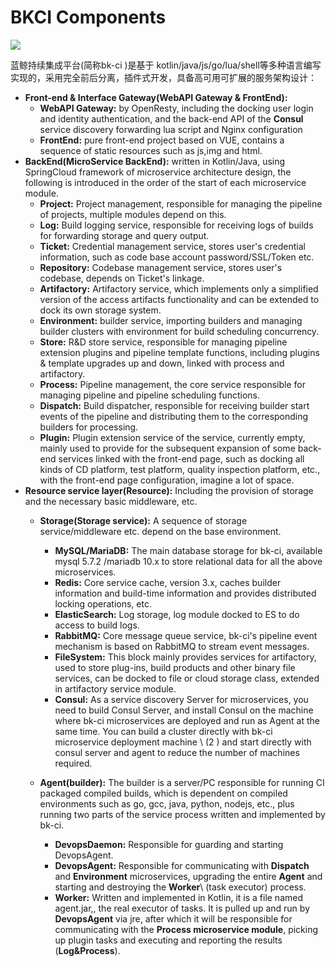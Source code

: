 # BKCI Components

![](../.gitbook/assets/image%20%2815%29.png)

蓝鲸持续集成平台\(简称bk-ci \)是基于 kotlin/java/js/go/lua/shell等多种语言编写实现的，采用完全前后分离，插件式开发，具备高可用可扩展的服务架构设计：

* **Front-end & Interface Gateway\(WebAPI Gateway & FrontEnd\):**
  * **WebAPI Gateway:** by OpenResty, including the docking user login and identity authentication, and the back-end API of the **Consul** service discovery forwarding lua script and Nginx configuration
  * **FrontEnd:** pure front-end project based on VUE, contains a sequence of static resources such as js,img and html.
* **BackEnd\(MicroService BackEnd\):** written in Kotlin/Java, using SpringCloud framework of microservice architecture design, the following is introduced in the order of the start of each microservice module.
  * **Project:** Project management, responsible for managing the pipeline of projects, multiple modules depend on this.
  * **Log:** Build logging service, responsible for receiving logs of builds for forwarding storage and query output.
  * **Ticket:** Credential management service, stores user's credential information, such as code base account password/SSL/Token etc.
  * **Repository:** Codebase management service, stores user's codebase, depends on Ticket's linkage.
  * **Artifactory:** Artifactory service, which implements only a simplified version of the access artifacts functionality and can be extended to dock its own storage system.
  * **Environment:** builder service, importing builders and managing builder clusters with environment for build scheduling concurrency.
  * **Store:** R&D store service, responsible for managing pipeline extension plugins and pipeline template functions, including plugins & template upgrades up and down, linked with process and artifactory.
  * **Process:** Pipeline management, the core service responsible for managing pipeline and pipeline scheduling functions.
  * **Dispatch:** Build dispatcher, responsible for receiving builder start events of the pipeline and distributing them to the corresponding builders for processing.
  * **Plugin:** Plugin extension service of the service, currently empty, mainly used to provide for the subsequent expansion of some back-end services linked with the front-end page, such as docking all kinds of CD platform, test platform, quality inspection platform, etc., with the front-end page configuration, imagine a lot of space.
* **Resource service layer\(Resource\):** Including the provision of storage and the necessary basic middleware, etc.
  * **Storage\(Storage service\):** A sequence of storage service/middleware etc. depend on the base environment.
    * **MySQL/MariaDB:** The main database storage for bk-ci, available mysql 5.7.2 /mariadb 10.x to store relational data for all the above microservices.
    * **Redis:** Core service cache, version 3.x, caches builder information and build-time information and provides distributed locking operations, etc.
    * **ElasticSearch:** Log storage, log module docked to ES to do access to build logs.
    * **RabbitMQ:** Core message queue service, bk-ci's pipeline event mechanism is based on RabbitMQ to stream event messages.
    * **FileSystem:** This block mainly provides services for artifactory, used to store plug-ins, build products and other binary file services, can be docked to file or cloud storage class, extended in artifactory service module.
    * **Consul:** As a service discovery Server for microservices, you need to build Consul Server, and install Consul on the machine where bk-ci microservices are deployed and run as Agent at the same time. You can build a cluster directly with bk-ci microservice deployment machine \ (2 \) and start directly with consul server and agent to reduce the number of machines required.
  * **Agent\(builder\):** The builder is a server/PC responsible for running CI packaged compiled builds, which is dependent on compiled environments such as go, gcc, java, python, nodejs, etc., plus running two parts of the service process written and implemented by bk-ci.

    * **DevopsDaemon:** Responsible for guarding and starting DevopsAgent.
    * **DevopsAgent:** Responsible for communicating with **Dispatch** and **Environment** microservices, upgrading the entire **Agent** and starting and destroying the **Worker**\ (task executor\) process.
    * **Worker:** Written and implemented in Kotlin, it is a file named agent.jar,, the real executor of tasks. It is pulled up and run by **DevopsAgent** via jre, after which it will be responsible for communicating with the **Process microservice module**, picking up plugin tasks and executing and reporting the results \(**Log&Process**\).

